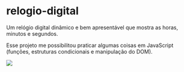 # relogio-digital
Um relógio digital dinâmico e bem apresentável que mostra as horas, minutos e segundos.

Esse projeto me possibilitou praticar algumas coisas em JavaScript (funções, estruturas condicionais e manipulação do DOM).

<img src="https://github.com/GabrielLima5/imagens-projetos/blob/main/images/Rel%C3%B3gio%20Digital.png">
